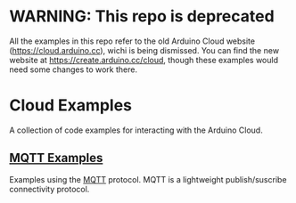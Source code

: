 # WARNING: This repo is deprecated
All the examples in this repo refer to the old Arduino Cloud website (https://cloud.arduino.cc), wichi is being dismissed.
You can find the new website at https://create.arduino.cc/cloud, though these examples would need some changes to work there.

# Cloud Examples

A collection of code examples for interacting with the Arduino Cloud.

## [MQTT Examples](mqtt)

Examples using the [MQTT](http://mqtt.org) protocol. MQTT is a lightweight
publish/suscribe connectivity protocol. 
